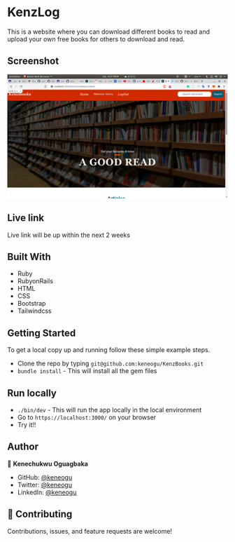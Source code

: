 # KenzLog

This is a website where you can download different books to read and upload your own free books for others to download and read.


## Screenshot
![App screenshot](app/assets/images/screen.png)

## Live link
Live link will be up within the next 2 weeks

## Built With

- Ruby
- RubyonRails
- HTML
- CSS
- Bootstrap
- Tailwindcss

## Getting Started

To get a local copy up and running follow these simple example steps.

- Clone the repo by typing `git@github.com:keneogu/KenzBooks.git`
- `bundle install` - This will install all the gem files

## Run locally

- `./bin/dev` - This will run the app locally in the local environment
- Go to `https://localhost:3000/` on your browser
- Try it!!


## Author

👤 **Kenechukwu Oguagbaka**

- GitHub: [@keneogu](https://github.com/keneogu)
- Twitter: [@keneogu](https://twitter.com/keneogu)
- LinkedIn: [@keneogu](https://www.linkedin.com/in/oguagbaka-kenechukwu-8b2289179/)

## 🤝 Contributing

Contributions, issues, and feature requests are welcome!

